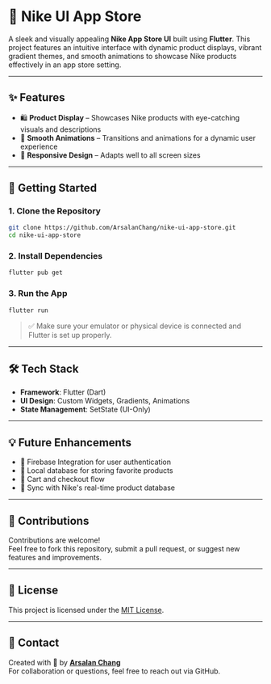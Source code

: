 

# 👟 Nike UI App Store

A sleek and visually appealing **Nike App Store UI** built using **Flutter**. This project features an intuitive interface with dynamic product displays, vibrant gradient themes, and smooth animations to showcase Nike products effectively in an app store setting.

---

## ✨ Features

- 🛍️ **Product Display** – Showcases Nike products with eye-catching visuals and descriptions
- 🔄 **Smooth Animations** – Transitions and animations for a dynamic user experience
- 📱 **Responsive Design** – Adapts well to all screen sizes

---

## 🚀 Getting Started

### 1. Clone the Repository

```bash
git clone https://github.com/ArsalanChang/nike-ui-app-store.git
cd nike-ui-app-store
```

### 2. Install Dependencies

```bash
flutter pub get
```

### 3. Run the App

```bash
flutter run
```

> ✅ Make sure your emulator or physical device is connected and Flutter is set up properly.

---

## 🛠️ Tech Stack

- **Framework**: Flutter (Dart)
- **UI Design**: Custom Widgets, Gradients, Animations
- **State Management**: SetState (UI-Only)

---


## 💡 Future Enhancements

- 🔐 Firebase Integration for user authentication
- 💾 Local database for storing favorite products
- 🛒 Cart and checkout flow
- 🔄 Sync with Nike's real-time product database

---

## 🤝 Contributions

Contributions are welcome!  
Feel free to fork this repository, submit a pull request, or suggest new features and improvements.

---

## 📄 License

This project is licensed under the [MIT License](LICENSE).

---

## 📩 Contact

Created with 💙 by **[Arsalan Chang](https://github.com/ArsalanChang)**  
For collaboration or questions, feel free to reach out via GitHub.
